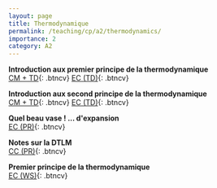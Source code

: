 ```yaml
---
layout: page
title: Thermodynamique
permalink: /teaching/cp/a2/thermodynamics/
importance: 2
category: A2
---
```


**Introduction aux premier principe de la thermodynamique**  
[CM + TD](https://drive.proton.me/urls/ZG5J8YP2CM#bslbMYbwrKCq){: .btncv}
[EC (TD)](https://drive.proton.me/urls/JPWZW1Y8XG#WXrR6jdKKEYS){: .btncv}

**Introduction aux second principe de la thermodynamique**  
[CM + TD](https://drive.proton.me/urls/59AFJ1YJ30#OzNg4m0kXC5B){: .btncv}
[EC (TD)](https://drive.proton.me/urls/VESN5HS0BW#bIBzNLQREet7){: .btncv}

**Quel beau vase ! ... d'expansion**  
[EC (PR)](https://drive.proton.me/urls/ETASRQEKDR#Xy430xlER67v){: .btncv}

**Notes sur la DTLM**  
[CC (PR)](https://drive.proton.me/urls/BX46MMPRN8#uSnoLyx2rSM3){: .btncv}

**Premier principe de la thermodynamique**  
[EC (WS)](https://drive.proton.me/urls/26XFJDZCMR#uI01nG8URghp){: .btncv}
